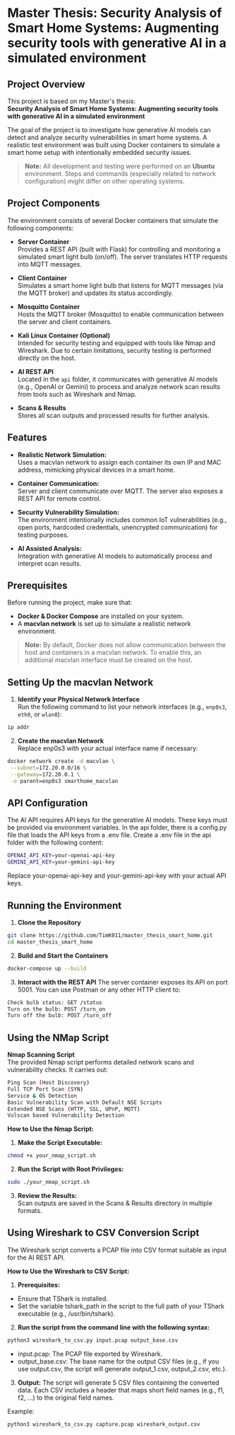 # Master Thesis: Security Analysis of Smart Home Systems: Augmenting security tools with generative AI in a simulated environment

## Project Overview

This project is based on my Master's thesis:  
**Security Analysis of Smart Home Systems: Augmenting security tools with generative AI in a simulated environment**

The goal of the project is to investigate how generative AI models can detect and analyze security vulnerabilities in smart home systems. A realistic test environment was built using Docker containers to simulate a smart home setup with intentionally embedded security issues.

> **Note:** All development and testing were performed on an **Ubuntu** environment. Steps and commands (especially related to network configuration) might differ on other operating systems.

## Project Components

The environment consists of several Docker containers that simulate the following components:

- **Server Container**  
  Provides a REST API (built with Flask) for controlling and monitoring a simulated smart light bulb (on/off). The server translates HTTP requests into MQTT messages.

- **Client Container**  
  Simulates a smart home light bulb that listens for MQTT messages (via the MQTT broker) and updates its status accordingly.

- **Mosquitto Container**  
  Hosts the MQTT broker (Mosquitto) to enable communication between the server and client containers.

- **Kali Linux Container (Optional)**  
  Intended for security testing and equipped with tools like Nmap and Wireshark. Due to certain limitations, security testing is performed directly on the host.

- **AI REST API**  
  Located in the `api` folder, it communicates with generative AI models (e.g., OpenAI or Gemini) to process and analyze network scan results from tools such as Wireshark and Nmap.

- **Scans & Results**  
  Stores all scan outputs and processed results for further analysis.

## Features

- **Realistic Network Simulation:**  
  Uses a macvlan network to assign each container its own IP and MAC address, mimicking physical devices in a smart home.

- **Container Communication:**  
  Server and client communicate over MQTT. The server also exposes a REST API for remote control.

- **Security Vulnerability Simulation:**  
  The environment intentionally includes common IoT vulnerabilities (e.g., open ports, hardcoded credentials, unencrypted communication) for testing purposes.

- **AI Assisted Analysis:**  
  Integration with generative AI models to automatically process and interpret scan results.

## Prerequisites

Before running the project, make sure that:

- **Docker & Docker Compose** are installed on your system.
- A **macvlan network** is set up to simulate a realistic network environment.
  
> **Note:** By default, Docker does not allow communication between the host and containers in a macvlan network. To enable this, an additional macvlan interface must be created on the host.


## Setting Up the macvlan Network

1. **Identify your Physical Network Interface**  
   Run the following command to list your network interfaces (e.g., `enp0s3`, `eth0`, or `wlan0`):
  ```bash
ip addr
```

2. **Create the macvlan Network**  
  Replace enp0s3 with your actual interface name if necessary:
 ```bash
docker network create -d macvlan \
  --subnet=172.20.0.0/16 \
  --gateway=172.20.0.1 \
  -o parent=enp0s3 smarthome_macvlan
```

## API Configuration

The AI API requires API keys for the generative AI models. These keys must be provided via environment variables. In the api folder, there is a config.py file that loads the API keys from a .env file. Create a .env file in the api folder with the following content:

 ```bash
OPENAI_API_KEY=your-openai-api-key
GEMINI_API_KEY=your-gemini-api-key
```

Replace your-openai-api-key and your-gemini-api-key with your actual API keys.


## Running the Environment

1. **Clone the Repository**  
 ```bash
git clone https://github.com/TimK011/master_thesis_smart_home.git
cd master_thesis_smart_home
```

2. **Build and Start the Containers** 
```bash
docker-compose up --build
```

3. **Interact with the REST API**
   The server container exposes its API on port 5001. You can use Postman or any other HTTP client to:
```bash
Check bulb status: GET /status
Turn on the bulb: POST /turn_on
Turn off the bulb: POST /turn_off
```


## Using the NMap Script

**Nmap Scanning Script**  
The provided Nmap script performs detailed network scans and vulnerability checks. It carries out:
```bash
Ping Scan (Host Discovery)
Full TCP Port Scan (SYN)
Service & OS Detection
Basic Vulnerability Scan with Default NSE Scripts
Extended NSE Scans (HTTP, SSL, UPnP, MQTT)
Vulscan based Vulnerability Detection
```

**How to Use the Nmap Script:**

1. **Make the Script Executable:**  
 ```bash
chmod +x your_nmap_script.sh
```

2. **Run the Script with Root Privileges:**  
 ```bash
sudo ./your_nmap_script.sh
```    


3. **Review the Results:**  
Scan outputs are saved in the Scans & Results directory in multiple formats.


## Using Wireshark to CSV Conversion Script

The Wireshark script converts a PCAP file into CSV format suitable as input for the AI REST API.

**How to Use the Wireshark to CSV Script:**

1. **Prerequisites:**  

- Ensure that TShark is installed. 
- Set the variable tshark_path in the script to the full path of your TShark executable (e.g., /usr/bin/tshark).

2. **Run the script from the command line with the following syntax:**

 ```bash
python3 wireshark_to_csv.py input.pcap output_base.csv
```    
- input.pcap: The PCAP file exported by Wireshark.
- output_base.csv: The base name for the output CSV files (e.g., if you use output.csv, the script will generate output_1.csv, output_2.csv, etc.).
   
3. **Output:**
  The script will generate 5 CSV files containing the converted data. Each CSV includes a header that maps short field names (e.g., f1, f2, ...) to the original field names.

Example:

 ```bash
python3 wireshark_to_csv.py capture.pcap wireshark_output.csv
```    

